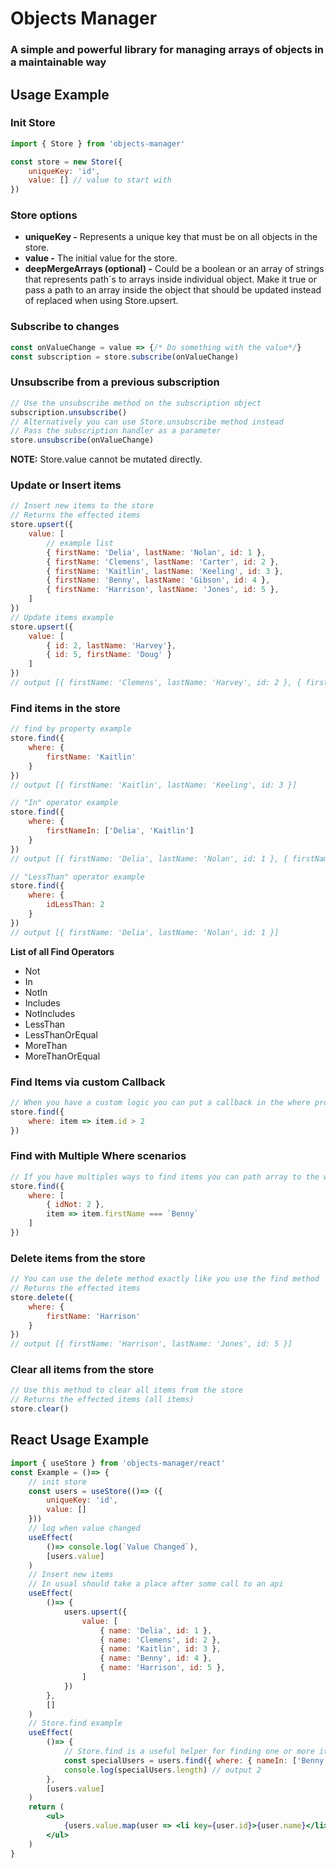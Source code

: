 # Objects Manager
### A simple and powerful library for managing arrays of objects in a maintainable way
## Usage Example
### Init Store
```javascript
import { Store } from 'objects-manager'

const store = new Store({
    uniqueKey: 'id',
    value: [] // value to start with
})
```
### Store options
+ **uniqueKey -**
Represents a unique key that must be on all objects in the store.
+ **value -**
The initial value for the store.
+ **deepMergeArrays (optional) -**
Could be a boolean or an array of strings that represents path`s to arrays inside individual object.
Make it true or pass a path to an array inside the object that should be updated instead of replaced when using Store.upsert.
### Subscribe to changes
```javascript
const onValueChange = value => {/* Do something with the value*/}
const subscription = store.subscribe(onValueChange)
```
### Unsubscribe from a previous subscription
```javascript
// Use the unsubscribe method on the subscription object
subscription.unsubscribe()
// Alternatively you can use Store.unsubscribe method instead
// Pass the subscription handler as a parameter
store.unsubscribe(onValueChange)
```
**NOTE:** Store.value cannot be mutated directly.
### Update or Insert items
```javascript
// Insert new items to the store
// Returns the effected items
store.upsert({
    value: [
        // example list
        { firstName: 'Delia', lastName: 'Nolan', id: 1 },
        { firstName: 'Clemens', lastName: 'Carter', id: 2 },
        { firstName: 'Kaitlin', lastName: 'Keeling', id: 3 },
        { firstName: 'Benny', lastName: 'Gibson', id: 4 },
        { firstName: 'Harrison', lastName: 'Jones', id: 5 },
    ]
})
// Update items example
store.upsert({
    value: [
        { id: 2, lastName: 'Harvey'},
        { id: 5, firstName: 'Doug' }
    ]
})
// output [{ firstName: 'Clemens', lastName: 'Harvey', id: 2 }, { firstName: 'Doug', lastName: 'Jones', id: 5 }]
```
### Find items in the store
```javascript
// find by property example
store.find({
    where: {
        firstName: 'Kaitlin'
    }
})
// output [{ firstName: 'Kaitlin', lastName: 'Keeling', id: 3 }]

// "In" operator example
store.find({
    where: {
        firstNameIn: ['Delia', 'Kaitlin']
    }
})
// output [{ firstName: 'Delia', lastName: 'Nolan', id: 1 }, { firstName: 'Kaitlin', lastName: 'Keeling', id: 3 }]

// "LessThan" operator example
store.find({
    where: {
        idLessThan: 2
    }
})
// output [{ firstName: 'Delia', lastName: 'Nolan', id: 1 }]
```
**List of all Find Operators**
+ Not
+ In
+ NotIn
+ Includes
+ NotIncludes
+ LessThan
+ LessThanOrEqual
+ MoreThan
+ MoreThanOrEqual
### Find Items via custom Callback
```javascript
// When you have a custom logic you can put a callback in the where property instead of options
store.find({
    where: item => item.id > 2
})
```
### Find with Multiple Where scenarios
```javascript
// If you have multiples ways to find items you can path array to the where property
store.find({
    where: [
        { idNot: 2 },
        item => item.firstName === `Benny`
    ]
})
```
### Delete items from the store
```javascript
// You can use the delete method exactly like you use the find method
// Returns the effected items
store.delete({
    where: {
        firstName: 'Harrison'
    }
})
// output [{ firstName: 'Harrison', lastName: 'Jones', id: 5 }]
```
### Clear all items from the store
```javascript
// Use this method to clear all items from the store
// Returns the effected items (all items)
store.clear()
```
## React Usage Example
```jsx
import { useStore } from 'objects-manager/react'
const Example = ()=> {
    // init store
    const users = useStore(()=> ({
        uniqueKey: 'id',
        value: []
    }))
    // log when value changed
    useEffect(
        ()=> console.log(`Value Changed`),
        [users.value]
    )
    // Insert new items
    // In usual should take a place after some call to an api
    useEffect(
        ()=> {
            users.upsert({
                value: [
                    { name: 'Delia', id: 1 },
                    { name: 'Clemens', id: 2 },
                    { name: 'Kaitlin', id: 3 },
                    { name: 'Benny', id: 4 },
                    { name: 'Harrison', id: 5 },
                ]
            })
        },
        []
    )
    // Store.find example
    useEffect(
        ()=> {
            // Store.find is a useful helper for finding one or more items inside the store
            const specialUsers = users.find({ where: { nameIn: ['Benny', 'Harrison'] } })
            console.log(specialUsers.length) // output 2
        },
        [users.value]
    )
    return (
        <ul>
            {users.value.map(user => <li key={user.id}>{user.name}</li>)}
        </ul>
    )
}
```